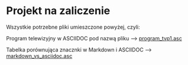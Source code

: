 Projekt na zaliczenie
==
Wszystkie potrzebne pliki umieszczone powyżej, czyli:

Program telewizyjny w ASCIIDOC pod nazwą pliku --> [program_tvp1.asc]

Tabelka porównująca znacznki w Markdown i ASCIIDOC --> [markdown_vs_asciidoc.asc]







[program_tvp1.asc]:https://github.com/kassszub/ti-md-ascii-web/blob/master/program_tvp1.asc
[markdown_vs_asciidoc.asc]:https://github.com/kassszub/ti-md-ascii-web/blob/master/markdown_vs_asciidoc.asc
